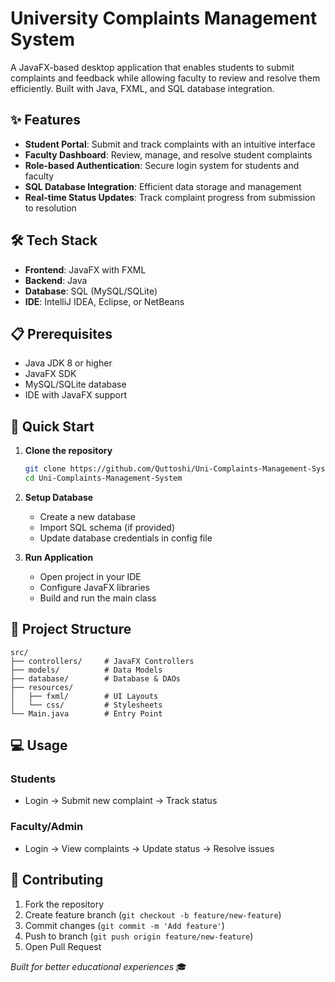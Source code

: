 # University Complaints Management System

A JavaFX-based desktop application that enables students to submit complaints and feedback while allowing faculty to review and resolve them efficiently. Built with Java, FXML, and SQL database integration.

## ✨ Features

- **Student Portal**: Submit and track complaints with an intuitive interface
- **Faculty Dashboard**: Review, manage, and resolve student complaints
- **Role-based Authentication**: Secure login system for students and faculty
- **SQL Database Integration**: Efficient data storage and management
- **Real-time Status Updates**: Track complaint progress from submission to resolution

## 🛠️ Tech Stack

- **Frontend**: JavaFX with FXML
- **Backend**: Java
- **Database**: SQL (MySQL/SQLite)
- **IDE**: IntelliJ IDEA, Eclipse, or NetBeans

## 📋 Prerequisites

- Java JDK 8 or higher
- JavaFX SDK
- MySQL/SQLite database
- IDE with JavaFX support

## 🚀 Quick Start

1. **Clone the repository**
   ```bash
   git clone https://github.com/Quttoshi/Uni-Complaints-Management-System.git
   cd Uni-Complaints-Management-System
   ```

2. **Setup Database**
   - Create a new database
   - Import SQL schema (if provided)
   - Update database credentials in config file

3. **Run Application**
   - Open project in your IDE
   - Configure JavaFX libraries
   - Build and run the main class

## 📁 Project Structure

```
src/
├── controllers/     # JavaFX Controllers
├── models/          # Data Models
├── database/        # Database & DAOs
├── resources/
│   ├── fxml/        # UI Layouts
│   └── css/         # Stylesheets
└── Main.java        # Entry Point
```

## 💻 Usage

### Students
- Login → Submit new complaint → Track status

### Faculty/Admin
- Login → View complaints → Update status → Resolve issues

## 🤝 Contributing

1. Fork the repository
2. Create feature branch (`git checkout -b feature/new-feature`)
3. Commit changes (`git commit -m 'Add feature'`)
4. Push to branch (`git push origin feature/new-feature`)
5. Open Pull Request


*Built for better educational experiences* 🎓
